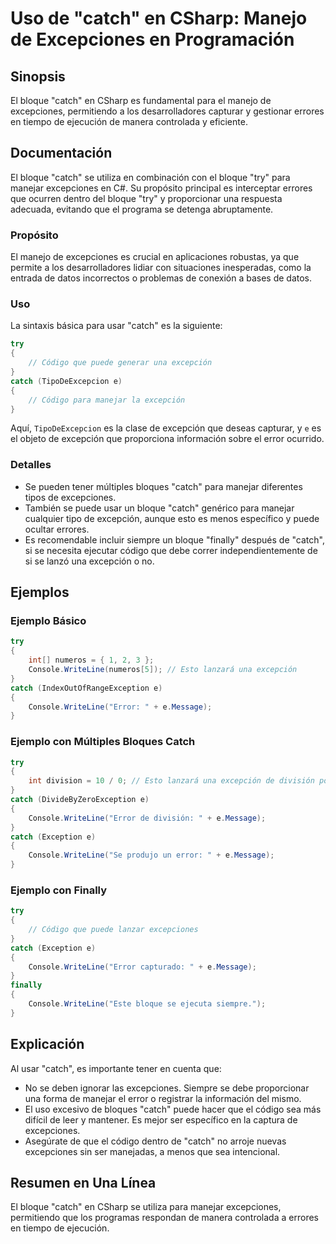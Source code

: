 <!--
Meta Description: # Uso de "catch" en CSharp: Manejo de Excepciones en Programación ## Sinopsis El bloque "catch" en CSharp es fundamental para el manejo de excepciones...
Meta Keywords: catch, que, excepciones, bloque, excepción
-->

# Uso de "catch" en CSharp: Manejo de Excepciones en Programación

## Sinopsis
El bloque "catch" en CSharp es fundamental para el manejo de excepciones, permitiendo a los desarrolladores capturar y gestionar errores en tiempo de ejecución de manera controlada y eficiente.

## Documentación
El bloque "catch" se utiliza en combinación con el bloque "try" para manejar excepciones en C#. Su propósito principal es interceptar errores que ocurren dentro del bloque "try" y proporcionar una respuesta adecuada, evitando que el programa se detenga abruptamente.

### Propósito
El manejo de excepciones es crucial en aplicaciones robustas, ya que permite a los desarrolladores lidiar con situaciones inesperadas, como la entrada de datos incorrectos o problemas de conexión a bases de datos.

### Uso
La sintaxis básica para usar "catch" es la siguiente:

```csharp
try
{
    // Código que puede generar una excepción
}
catch (TipoDeExcepcion e)
{
    // Código para manejar la excepción
}
```

Aquí, `TipoDeExcepcion` es la clase de excepción que deseas capturar, y `e` es el objeto de excepción que proporciona información sobre el error ocurrido.

### Detalles
- Se pueden tener múltiples bloques "catch" para manejar diferentes tipos de excepciones.
- También se puede usar un bloque "catch" genérico para manejar cualquier tipo de excepción, aunque esto es menos específico y puede ocultar errores.
- Es recomendable incluir siempre un bloque "finally" después de "catch", si se necesita ejecutar código que debe correr independientemente de si se lanzó una excepción o no.

## Ejemplos
### Ejemplo Básico
```csharp
try
{
    int[] numeros = { 1, 2, 3 };
    Console.WriteLine(numeros[5]); // Esto lanzará una excepción
}
catch (IndexOutOfRangeException e)
{
    Console.WriteLine("Error: " + e.Message);
}
```

### Ejemplo con Múltiples Bloques Catch
```csharp
try
{
    int division = 10 / 0; // Esto lanzará una excepción de división por cero
}
catch (DivideByZeroException e)
{
    Console.WriteLine("Error de división: " + e.Message);
}
catch (Exception e)
{
    Console.WriteLine("Se produjo un error: " + e.Message);
}
```

### Ejemplo con Finally
```csharp
try
{
    // Código que puede lanzar excepciones
}
catch (Exception e)
{
    Console.WriteLine("Error capturado: " + e.Message);
}
finally
{
    Console.WriteLine("Este bloque se ejecuta siempre.");
}
```

## Explicación
Al usar "catch", es importante tener en cuenta que:
- No se deben ignorar las excepciones. Siempre se debe proporcionar una forma de manejar el error o registrar la información del mismo.
- El uso excesivo de bloques "catch" puede hacer que el código sea más difícil de leer y mantener. Es mejor ser específico en la captura de excepciones.
- Asegúrate de que el código dentro de "catch" no arroje nuevas excepciones sin ser manejadas, a menos que sea intencional.

## Resumen en Una Línea
El bloque "catch" en CSharp se utiliza para manejar excepciones, permitiendo que los programas respondan de manera controlada a errores en tiempo de ejecución.